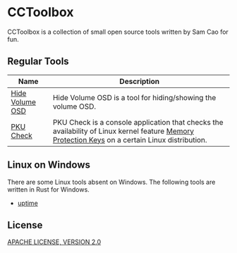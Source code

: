 # CCToolbox

CCToolbox is a collection of small open source tools written by Sam Cao for fun.

## Regular Tools

| Name | Description |
| ---- | ----------- |
| [Hide Volume OSD](hide-volume-osd) | Hide Volume OSD is a tool for hiding/showing the volume OSD. |
| [PKU Check](pku-check) | PKU Check is a console application that checks the availability of Linux kernel feature [Memory Protection Keys](https://www.kernel.org/doc/html/next/core-api/protection-keys.html) on a certain Linux distribution. |

## Linux on Windows

There are some Linux tools absent on Windows. The following tools are written in Rust for Windows.

- [uptime](uptime)

## License

[APACHE LICENSE, VERSION 2.0](LICENSE)
